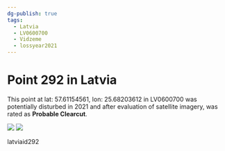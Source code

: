 ```yaml
---
dg-publish: true
tags:
  - Latvia
  - LV0600700
  - Vidzeme
  - lossyear2021
---
```


# Point 292 in Latvia

This point at lat: 57.61154561, lon: 25.68203612 in LV0600700 was potentially disturbed in 2021 and after evaluation of satellite imagery, was rated as **Probable Clearcut**.

<div class='juxtapose' data-showcredits='false'>
<img src='https://baserow-backend-production20240528124524339000000001.s3.amazonaws.com/user_files/rsD3PbDWDVMmCQCIzHQMaVi5eTU27LzG_58df76e3b976e34a238b3e16815f2d5b6aa5eed5f3a7ca017c2b268034efa97c.png' data-label='July 2003' />
<img src='https://baserow-backend-production20240528124524339000000001.s3.amazonaws.com/user_files/WzpcNjspaXo5IMIOdNvob58xOZwOFLfk_c14582c55e0fe9375de0a57a5b90a0d4eafa7246d13271f2be001c614ca1fab5.png' data-label='June 2022' />
</div>

latviaid292
